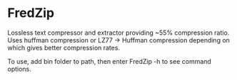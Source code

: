 # FredZip
Lossless text compressor and extractor providing ~55% compression ratio.  
Uses huffman compression or LZ77 -> Huffman compression depending on which gives better compression rates.

To use, add bin folder to path, then enter FredZip -h to see command options.
